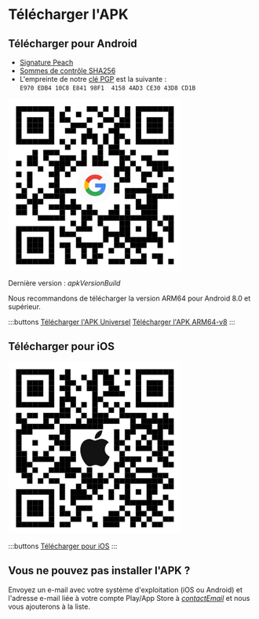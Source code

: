 # Télécharger l'APK

## Télécharger pour Android

- [Signature Peach]($apkSignaturesUrl$)
- [Sommes de contrôle SHA256]($apkChecksumsUrl$)
- L'empreinte de notre [clé PGP](https://keys.openpgp.org/vks/v1/by-fingerprint/E970EDB410C8E84198F141584AD3CE3043D8CD1B) est la suivante :<br>
  `E970 EDB4 10C8 E841 98F1  4158 4AD3 CE30 43D8 CD1B`

<img src="/icons/qrcode_android.png" width="350">

Dernière version : $apkVersionBuild$

Nous recommandons de télécharger la version ARM64 pour Android 8.0 et supérieur.

:::buttons
[Télécharger l'APK Universel]($apkUniversalUrl$)
[Télécharger l'APK ARM64-v8]($apkArm64v8Url$)
:::

## Télécharger pour iOS

<img src="/icons/qrcode_apple.png" width="350">

:::buttons
[Télécharger pour iOS](https://testflight.apple.com/join/wfSPFEWG)
:::

## Vous ne pouvez pas installer l'APK ?

Envoyez un e-mail avec votre système d'exploitation (iOS ou Android) et l'adresse e-mail liée à votre compte Play/App Store à
[$contactEmail$](mailto:$contactEmail$) et nous vous ajouterons à la liste.
